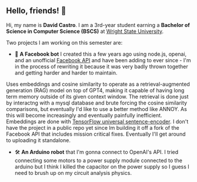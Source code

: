 ## Hello, friends! 👋

Hi, my name is **David Castro**. I am a 3rd-year student earning a **Bachelor of Science in Computer Science (BSCS)** at [Wright State University](https://www.wright.edu).

Two projects I am working on this semester are:

- 🤖 **A Facebook bot** I created this a few years ago using node.js, openai, and an unofficial [Facebook API](https://github.com/Schmavery/facebook-chat-api) and have been adding to ever since - I'm in the process of rewriting it because it was very badly thrown together and getting harder and harder to maintain. 

Uses embeddings and cosine similarity to operate as a retrieval-augmented generation (RAG) model on top of GPT4, making it capable of having long term memory outside of its given context window. The retrieval is done just by interactng with a mysql database and brute forcing the cosine similarity comparisons, but eventually I'd like to use a better method like ANNOY. As this will become increasingly and eventually painfully inefficient. Embeddings are done with [TensorFlow universal sentence-encoder](https://github.com/tensorflow/tfjs-models/tree/master/universal-sentence-encoder). I don't have the project in a public repo yet since Im building it off a fork of the Facebook API that includes mission critical fixes. Eventually I'll get around to uploading it standalone.

- 🛠️ **An Arduino robot** that I'm gonna connect to OpenAI's API. I tried connecting some motors to a power supply module connected to the arduino but I think I killed the capacitor on the power supply so I guess I need to brush up on my circuit analysis physics.

